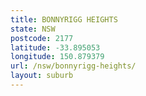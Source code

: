 ```yaml
---
title: BONNYRIGG HEIGHTS
state: NSW
postcode: 2177
latitude: -33.895053
longitude: 150.879379
url: /nsw/bonnyrigg-heights/
layout: suburb
---
```

